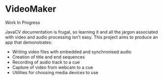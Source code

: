 # VideoMaker

Work In Progress

JavaCV documentation is frugal, so learning it and all the jargon associated with video and audio processing isn't easy. This project aims to produce an app that demonstrates:
 - Writing video files with embedded and synchronised audio
 - Creation of title and end sequences
 - Recording of audio track to a cue
 - Capture of video from webcam to a cue
 - Utilities for choosing media devices to use
 

 
 


 
